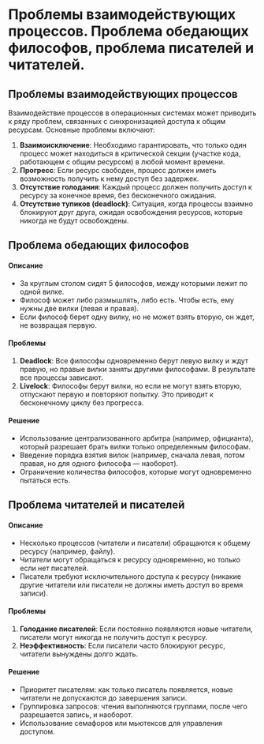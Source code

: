 # Проблемы взаимодействующих процессов. Проблема обедающих философов, проблема писателей и читателей.
## Проблемы взаимодействующих процессов
Взаимодействие процессов в операционных системах может приводить к ряду проблем, связанных с синхронизацией доступа к общим ресурсам. Основные проблемы включают:
1. **Взаимоисключение**: Необходимо гарантировать, что только один процесс может находиться в критической секции (участке кода, работающем с общим ресурсом) в любой момент времени.
2. **Прогресс**: Если ресурс свободен, процесс должен иметь возможность получить к нему доступ без задержек.
3. **Отсутствие голодания**: Каждый процесс должен получить доступ к ресурсу за конечное время, без бесконечного ожидания.
4. **Отсутствие тупиков (deadlock)**: Ситуация, когда процессы взаимно блокируют друг друга, ожидая освобождения ресурсов, которые никогда не будут освобождены.
## Проблема обедающих философов
#### Описание
- За круглым столом сидят 5 философов, между которыми лежит по одной вилке.
- Философ может либо размышлять, либо есть. Чтобы есть, ему нужны две вилки (левая и правая).
- Если философ берет одну вилку, но не может взять вторую, он ждет, не возвращая первую.
#### Проблемы
1. **Deadlock**: Все философы одновременно берут левую вилку и ждут правую, но правые вилки заняты другими философами. В результате все процессы зависают.
2. **Livelock**: Философы берут вилки, но если не могут взять вторую, отпускают первую и повторяют попытку. Это приводит к бесконечному циклу без прогресса.
#### Решение
- Использование централизованного арбитра (например, официанта), который разрешает брать вилки только определенным философам.
- Введение порядка взятия вилок (например, сначала левая, потом правая, но для одного философа — наоборот).
- Ограничение количества философов, которые могут одновременно пытаться есть.
## Проблема читателей и писателей

#### Описание
- Несколько процессов (читатели и писатели) обращаются к общему ресурсу (например, файлу).
- Читатели могут обращаться к ресурсу одновременно, но только если нет писателей.
- Писатели требуют исключительного доступа к ресурсу (никакие другие читатели или писатели не должны иметь доступ во время записи).
#### Проблемы
1. **Голодание писателей**: Если постоянно появляются новые читатели, писатели могут никогда не получить доступ к ресурсу.
2. **Неэффективность**: Если писатели часто блокируют ресурс, читатели вынуждены долго ждать.
#### Решение
- Приоритет писателям: как только писатель появляется, новые читатели не допускаются до завершения записи.
- Группировка запросов: чтения выполняются группами, после чего разрешается запись, и наоборот.
- Использование семафоров или мьютексов для управления доступом.